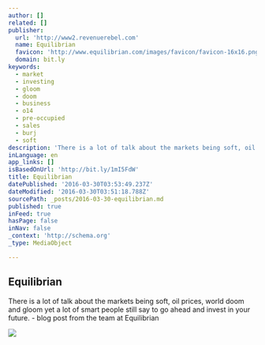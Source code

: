 ```yaml
---
author: []
related: []
publisher:
  url: 'http://www2.revenuerebel.com'
  name: Equilibrian
  favicon: 'http://www.equilibrian.com/images/favicon/favicon-16x16.png'
  domain: bit.ly
keywords:
  - market
  - investing
  - gloom
  - doom
  - business
  - o14
  - pre-occupied
  - sales
  - burj
  - soft
description: 'There is a lot of talk about the markets being soft, oil prices, world doom and gloom yet a lot of smart people still say to go ahead and invest in your future. - blog post from the team at Equilibrian'
inLanguage: en
app_links: []
isBasedOnUrl: 'http://bit.ly/1mI5FdW'
title: Equilibrian
datePublished: '2016-03-30T03:53:49.237Z'
dateModified: '2016-03-30T03:51:18.788Z'
sourcePath: _posts/2016-03-30-equilibrian.md
published: true
inFeed: true
hasPage: false
inNav: false
_context: 'http://schema.org'
_type: MediaObject

---
```

<article style=""><h1>Equilibrian</h1><p>There is a lot of talk about the markets being soft, oil prices, world doom and gloom yet a lot of smart people still say to go ahead and invest in your future. - blog post from the team at Equilibrian</p><img src="http://www.revenuerebel.com/img/blog-headings/equilibrian/how-to-improve-performance-in-a-down-market.jpg" /></article>
